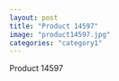 ```yaml
---
layout: post
title: "Product 14597"
image: "product14597.jpg"
categories: "category1"
---
```

Product 14597
